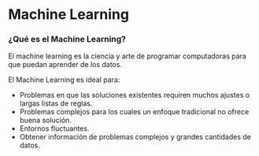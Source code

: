 # Machine Learning

### ¿Qué es el Machine Learning?

El machine learning es la ciencia y arte de programar computadoras para que puedan aprender de los datos.

El Machine Learning es ideal para:

- Problemas en que las soluciones existentes requiren muchos ajustes o largas listas de reglas.
- Problemas complejos para los cuales un enfoque tradicional no ofrece buena solución.
- Entornos fluctuantes.
- Obtener información de problemas complejos y grandes cantidades de datos.